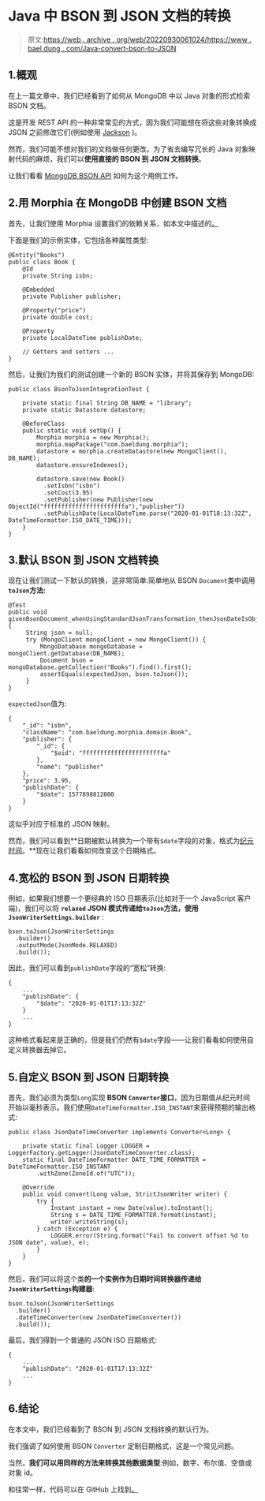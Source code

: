 # Java 中 BSON 到 JSON 文档的转换

> 原文:[https://web . archive . org/web/20220930061024/https://www . bael dung . com/Java-convert-bson-to-JSON](https://web.archive.org/web/20220930061024/https://www.baeldung.com/java-convert-bson-to-json)

## 1.概观

在上一篇文章中，我们已经看到了如何从 MongoDB 中以 Java 对象的形式检索 BSON 文档。

这是开发 REST API 的一种非常常见的方式，因为我们可能想在将这些对象转换成 JSON 之前修改它们(例如使用 [Jackson](/web/20221225164845/https://www.baeldung.com/jackson) )。

然而，我们可能不想对我们的文档做任何更改。为了省去编写冗长的 Java 对象映射代码的麻烦，我们可以**使用直接的 BSON 到 JSON 文档转换**。

让我们看看 [MongoDB BSON API](https://web.archive.org/web/20221225164845/https://search.maven.org/artifact/org.mongodb/bson) 如何为这个用例工作。

## 2.用 Morphia 在 MongoDB 中创建 BSON 文档

首先，让我们使用 Morphia 设置我们的依赖关系，如本文中描述的[。](/web/20221225164845/https://www.baeldung.com/mongodb-morphia)

下面是我们的示例实体，它包括各种属性类型:

```
@Entity("Books")
public class Book {
    @Id
    private String isbn;

    @Embedded
    private Publisher publisher;

    @Property("price")
    private double cost;

    @Property
    private LocalDateTime publishDate;

    // Getters and setters ...
}
```

然后，让我们为我们的测试创建一个新的 BSON 实体，并将其保存到 MongoDB:

```
public class BsonToJsonIntegrationTest {

    private static final String DB_NAME = "library";
    private static Datastore datastore;

    @BeforeClass
    public static void setUp() {
        Morphia morphia = new Morphia();
        morphia.mapPackage("com.baeldung.morphia");
        datastore = morphia.createDatastore(new MongoClient(), DB_NAME);
        datastore.ensureIndexes();

        datastore.save(new Book()
          .setIsbn("isbn")
          .setCost(3.95)
          .setPublisher(new Publisher(new ObjectId("fffffffffffffffffffffffa"),"publisher"))
          .setPublishDate(LocalDateTime.parse("2020-01-01T18:13:32Z", DateTimeFormatter.ISO_DATE_TIME)));
    }
}
```

## 3.默认 BSON 到 JSON 文档转换

现在让我们测试一下默认的转换，这非常简单:简单地从 BSON `Document`类中调用 **`toJson`方法:**

```
@Test
public void givenBsonDocument_whenUsingStandardJsonTransformation_thenJsonDateIsObjectEpochTime() {
     String json = null;
     try (MongoClient mongoClient = new MongoClient()) {
         MongoDatabase mongoDatabase = mongoClient.getDatabase(DB_NAME);
         Document bson = mongoDatabase.getCollection("Books").find().first();
         assertEquals(expectedJson, bson.toJson());
     }
}
```

`expectedJson`值为:

```
{
    "_id": "isbn",
    "className": "com.baeldung.morphia.domain.Book",
    "publisher": {
        "_id": {
            "$oid": "fffffffffffffffffffffffa"
        },
        "name": "publisher"
    },
    "price": 3.95,
    "publishDate": {
        "$date": 1577898812000
    }
}
```

这似乎对应于标准的 JSON 映射。

然而，我们可以看到**日期被默认转换为一个带有`$date`字段的对象，格式为[纪元时间](https://web.archive.org/web/20221225164845/https://en.wikipedia.org/wiki/Unix_time)。**现在让我们看看如何改变这个日期格式。

## 4.宽松的 BSON 到 JSON 日期转换

例如，如果我们想要一个更经典的 ISO 日期表示(比如对于一个 JavaScript 客户端)，我们可以将 **`relaxed` JSON 模式传递给`toJson`方法，使用`JsonWriterSettings.builder`** :

```
bson.toJson(JsonWriterSettings
  .builder()
  .outputMode(JsonMode.RELAXED)
  .build());
```

因此，我们可以看到`publishDate`字段的“宽松”转换:

```
{
    ...
    "publishDate": {
        "$date": "2020-01-01T17:13:32Z"
    }
    ...
}
```

这种格式看起来是正确的，但是我们仍然有`$date`字段——让我们看看如何使用自定义转换器去掉它。

## 5.自定义 BSON 到 JSON 日期转换

首先，我们必须为类型`Long`实现 **BSON `Converter`接口**，因为日期值从纪元时间开始以毫秒表示。我们使用`DateTimeFormatter.ISO_INSTANT`来获得预期的输出格式:

```
public class JsonDateTimeConverter implements Converter<Long> {

    private static final Logger LOGGER = LoggerFactory.getLogger(JsonDateTimeConverter.class);
    static final DateTimeFormatter DATE_TIME_FORMATTER = DateTimeFormatter.ISO_INSTANT
        .withZone(ZoneId.of("UTC"));

    @Override
    public void convert(Long value, StrictJsonWriter writer) {
        try {
            Instant instant = new Date(value).toInstant();
            String s = DATE_TIME_FORMATTER.format(instant);
            writer.writeString(s);
        } catch (Exception e) {
            LOGGER.error(String.format("Fail to convert offset %d to JSON date", value), e);
        }
    }
}
```

然后，我们可以将这个类**的一个实例作为日期时间转换器传递给`JsonWriterSettings`构建器**:

```
bson.toJson(JsonWriterSettings
  .builder()
  .dateTimeConverter(new JsonDateTimeConverter())
  .build());
```

最后，我们得到一个普通的 JSON ISO 日期格式:

```
{
    ...
    "publishDate": "2020-01-01T17:13:32Z"
    ...
}
```

## 6.结论

在本文中，我们已经看到了 BSON 到 JSON 文档转换的默认行为。

我们强调了如何使用 BSON `Converter` 定制日期格式，这是一个常见问题。

当然，**我们可以用同样的方法来转换其他数据类型**:例如，数字、布尔值、空值或对象 id。

和往常一样，代码可以在 GitHub 上找到[。](https://web.archive.org/web/20221225164845/https://github.com/eugenp/tutorials/tree/master/persistence-modules/java-mongodb)
